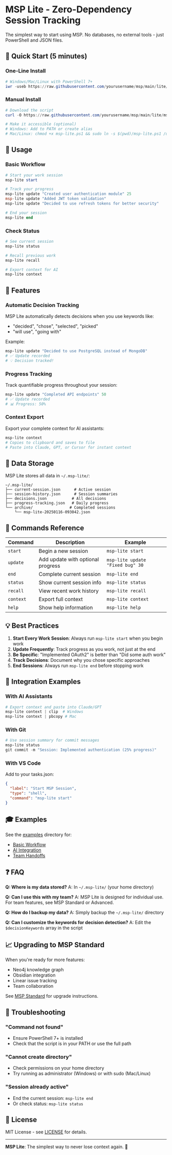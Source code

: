 # MSP Lite - Zero-Dependency Session Tracking

The simplest way to start using MSP. No databases, no external tools - just PowerShell and JSON files.

## 🚀 Quick Start (5 minutes)

### One-Line Install
```powershell
# Windows/Mac/Linux with PowerShell 7+
iwr -useb https://raw.githubusercontent.com/yourusername/msp/main/lite/install.ps1 | iex
```

### Manual Install
```powershell
# Download the script
curl -O https://raw.githubusercontent.com/yourusername/msp/main/lite/msp-lite.ps1

# Make it accessible (optional)
# Windows: Add to PATH or create alias
# Mac/Linux: chmod +x msp-lite.ps1 && sudo ln -s $(pwd)/msp-lite.ps1 /usr/local/bin/msp-lite
```

## 📖 Usage

### Basic Workflow
```powershell
# Start your work session
msp-lite start

# Track your progress
msp-lite update "Created user authentication module" 25
msp-lite update "Added JWT token validation"
msp-lite update "Decided to use refresh tokens for better security"

# End your session
msp-lite end
```

### Check Status
```powershell
# See current session
msp-lite status

# Recall previous work
msp-lite recall

# Export context for AI
msp-lite context
```

## 🎯 Features

### Automatic Decision Tracking
MSP Lite automatically detects decisions when you use keywords like:
- "decided", "chose", "selected", "picked"
- "will use", "going with"

Example:
```powershell
msp-lite update "Decided to use PostgreSQL instead of MongoDB"
# ✅ Update recorded
# 💡 Decision tracked!
```

### Progress Tracking
Track quantifiable progress throughout your session:
```powershell
msp-lite update "Completed API endpoints" 50
# ✅ Update recorded
# 📊 Progress: 50%
```

### Context Export
Export your complete context for AI assistants:
```powershell
msp-lite context
# Copies to clipboard and saves to file
# Paste into Claude, GPT, or Cursor for instant context
```

## 📁 Data Storage

MSP Lite stores all data in `~/.msp-lite/`:
```
~/.msp-lite/
├── current-session.json      # Active session
├── session-history.json      # Session summaries
├── decisions.json           # All decisions
├── progress-tracking.json   # Daily progress
└── archive/                # Completed sessions
    └── msp-lite-20250116-093042.json
```

## 🔧 Commands Reference

| Command | Description | Example |
|---------|-------------|---------|
| `start` | Begin a new session | `msp-lite start` |
| `update` | Add update with optional progress | `msp-lite update "Fixed bug" 30` |
| `end` | Complete current session | `msp-lite end` |
| `status` | Show current session info | `msp-lite status` |
| `recall` | View recent work history | `msp-lite recall` |
| `context` | Export full context | `msp-lite context` |
| `help` | Show help information | `msp-lite help` |

## 💡 Best Practices

1. **Start Every Work Session**: Always run `msp-lite start` when you begin work
2. **Update Frequently**: Track progress as you work, not just at the end
3. **Be Specific**: "Implemented OAuth2" is better than "Did some auth work"
4. **Track Decisions**: Document why you chose specific approaches
5. **End Sessions**: Always run `msp-lite end` before stopping work

## 🤝 Integration Examples

### With AI Assistants
```powershell
# Export context and paste into Claude/GPT
msp-lite context | clip  # Windows
msp-lite context | pbcopy # Mac
```

### With Git
```powershell
# Use session summary for commit messages
msp-lite status
git commit -m "Session: Implemented authentication (25% progress)"
```

### With VS Code
Add to your tasks.json:
```json
{
  "label": "Start MSP Session",
  "type": "shell",
  "command": "msp-lite start"
}
```

## 🎓 Examples

See the [examples](./examples) directory for:
- [Basic Workflow](./examples/basic-workflow.ps1)
- [AI Integration](./examples/ai-integration.ps1)
- [Team Handoffs](./examples/team-handoff.ps1)

## ❓ FAQ

**Q: Where is my data stored?**
A: In `~/.msp-lite/` (your home directory)

**Q: Can I use this with my team?**
A: MSP Lite is designed for individual use. For team features, see MSP Standard or Advanced.

**Q: How do I backup my data?**
A: Simply backup the `~/.msp-lite/` directory

**Q: Can I customize the keywords for decision detection?**
A: Edit the `$decisionKeywords` array in the script

## 📈 Upgrading to MSP Standard

When you're ready for more features:
- Neo4j knowledge graph
- Obsidian integration
- Linear issue tracking
- Team collaboration

See [MSP Standard](../standard) for upgrade instructions.

## 🐛 Troubleshooting

### "Command not found"
- Ensure PowerShell 7+ is installed
- Check that the script is in your PATH or use the full path

### "Cannot create directory"
- Check permissions on your home directory
- Try running as administrator (Windows) or with sudo (Mac/Linux)

### "Session already active"
- End the current session: `msp-lite end`
- Or check status: `msp-lite status`

## 📄 License

MIT License - see [LICENSE](../LICENSE) for details.

---

**MSP Lite**: The simplest way to never lose context again. 🚀

